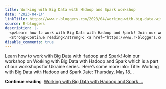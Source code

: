 ```yaml
---
title: Working with Big Data with Hadoop and Spark workshop
date: '2023-04-14'
linkTitle: https://www.r-bloggers.com/2023/04/working-with-big-data-with-hadoop-and-spark-workshop/
source: R-bloggers
description: |-
  <p>Learn how to work with Big Data with Hadoop and Spark! Join our workshop on Working with Big Data with Hadoop and Spark which is a part of our workshops for Ukraine series.  Here’s some more info: Title: Working with Big Data with Hadoop and Spark Date: Thursday, May 18...</p>
  <strong>Continue reading</strong>: <a href="https://www.r-bloggers.com/2023/04/working-with-big-data-with-hadoop-and-spark-workshop/">Working with Big Data with Hadoop and Spark ...
disable_comments: true
---
```

<p>Learn how to work with Big Data with Hadoop and Spark! Join our workshop on Working with Big Data with Hadoop and Spark which is a part of our workshops for Ukraine series.  Here’s some more info: Title: Working with Big Data with Hadoop and Spark Date: Thursday, May 18...</p>
<strong>Continue reading</strong>: <a href="https://www.r-bloggers.com/2023/04/working-with-big-data-with-hadoop-and-spark-workshop/">Working with Big Data with Hadoop and Spark ...